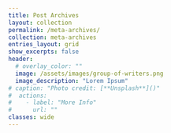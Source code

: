 ```yaml
---
title: Post Archives
layout: collection
permalink: /meta-archives/
collection: meta-archives
entries_layout: grid
show_excerpts: false
header:
  # overlay_color: ""
  image: /assets/images/group-of-writers.png
  image_description: "Lorem Ipsum"
# caption: "Photo credit: [**Unsplash**]()"
#  actions:
#    - label: "More Info"
#      url: ""
classes: wide
---
```


